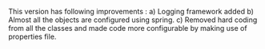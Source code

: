This version has following improvements :
a) Logging framework added
b) Almost all the objects are configured using spring.
c) Removed hard coding from all the classes and made code more configurable by making use of properties file.